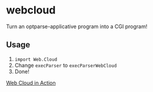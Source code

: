 webcloud
========

Turn an optparse-applicative program into a CGI program!

## Usage

1. `import Web.Cloud`
2. Change `execParser` to `execParserWebCloud`
3. Done!

[Web Cloud in Action](http://i.imgur.com/SnQ78t0.png)
